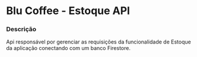 # Blu Coffee - Estoque API

### Descrição

Api responsável por gerenciar as requisições da funcionalidade de Estoque da aplicação conectando com um banco Firestore.
